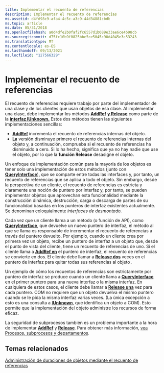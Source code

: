```yaml
---
title: Implementar el recuento de referencias
description: Implementar el recuento de referencias
ms.assetid: d4fd98c9-afa4-4c5c-a3c9-44d34881cbdb
ms.topic: article
ms.date: 05/31/2018
ms.openlocfilehash: a0d4dfe2b0faf2fc6557d1b089e33ae6ce4b98cb
ms.sourcegitcommit: d75fc10b9f0825bbe5ce5045c90d4045e3c53243
ms.translationtype: MT
ms.contentlocale: es-ES
ms.lasthandoff: 09/13/2021
ms.locfileid: "127566329"
---
```

# <a name="implementing-reference-counting"></a>Implementar el recuento de referencias

El recuento de referencias requiere trabajo por parte del implementador de una clase y de los clientes que usan objetos de esa clase. Al implementar una clase, debe implementar los métodos [**AddRef**](/windows/win32/api/unknwn/nf-unknwn-iunknown-addref) [**y Release**](/windows/win32/api/unknwn/nf-unknwn-iunknown-release) como parte de la [**interfaz IUnknown.**](/windows/desktop/api/Unknwn/nn-unknwn-iunknown) Estos dos métodos tienen las siguientes implementaciones sencillas:

-   [**AddRef**](/windows/win32/api/unknwn/nf-unknwn-iunknown-addref) incrementa el recuento de referencias internas del objeto.
-   [**La**](/windows/win32/api/unknwn/nf-unknwn-iunknown-release) versión disminuye primero el recuento de referencias internas del objeto y, a continuación, comprueba si el recuento de referencias ha disminuido a cero. Si lo ha hecho, significa que ya no hay nadie que use el objeto, por lo que la **función Release** desasigne el objeto.

Un enfoque de implementación común para la mayoría de los objetos es tener solo una implementación de estos métodos (junto con [**QueryInterface**](/windows/desktop/api/Unknwn/nf-unknwn-iunknown-queryinterface(q))), que se comparte entre todas las interfaces y, por tanto, un recuento de referencias que se aplica a todo el objeto. Sin embargo, desde la perspectiva de un cliente, el recuento de referencias es estricta y claramente una noción de puntero por interfaz y, por tanto, se pueden implementar objetos que aprovechan esta funcionalidad mediante la construcción dinámica, destrucción, carga o descarga de partes de su funcionalidad basadas en los punteros de interfaz existentes actualmente. Se denominan coloquialmente *interfaces de desmontado.*

Cada vez que un cliente llama a un método (o función de API), como [**QueryInterface**](/windows/desktop/api/Unknwn/nf-unknwn-iunknown-queryinterface(q)), que devuelve un nuevo puntero de interfaz, el método al que se llama es responsable de incrementar el recuento de referencias a través del puntero devuelto. Por ejemplo, cuando un cliente crea por primera vez un objeto, recibe un puntero de interfaz a un objeto que, desde el punto de vista del cliente, tiene un recuento de referencias de uno. Si el cliente llama a [**AddRef en**](/windows/win32/api/unknwn/nf-unknwn-iunknown-addref) el puntero de interfaz, el recuento de referencias se convierte en dos. El cliente debe llamar a [**Release dos**](/windows/win32/api/unknwn/nf-unknwn-iunknown-release) veces en el puntero de interfaz para quitar todas sus referencias al objeto .

Un ejemplo de cómo los recuentos de referencias son estrictamente por puntero de interfaz se produce cuando un cliente llama a [**QueryInterface**](/windows/desktop/api/Unknwn/nf-unknwn-iunknown-queryinterface(q)) en el primer puntero para una nueva interfaz o la misma interfaz. En cualquiera de estos casos, el cliente debe llamar a [**Release una**](/windows/win32/api/unknwn/nf-unknwn-iunknown-release) vez para cada puntero. COM no requiere que un objeto devuelva el mismo puntero cuando se le pida la misma interfaz varias veces. (La única excepción a esto es una consulta a [**IUnknown**](/windows/desktop/api/Unknwn/nn-unknwn-iunknown), que identifica un objeto a COM). Esto permite que la implementación del objeto administre los recursos de forma eficaz.

La seguridad de subprocesos también es un problema importante a la hora de implementar [**AddRef**](/windows/win32/api/unknwn/nf-unknwn-iunknown-addref) y [**Release**](/windows/win32/api/unknwn/nf-unknwn-iunknown-release). Para obtener más información, [vea Procesos, subprocesos y departamentos](processes--threads--and-apartments.md).

## <a name="related-topics"></a>Temas relacionados

<dl> <dt>

[Administración de duraciones de objetos mediante el recuento de referencias](managing-object-lifetimes-through-reference-counting.md)
</dt> </dl>

 

 